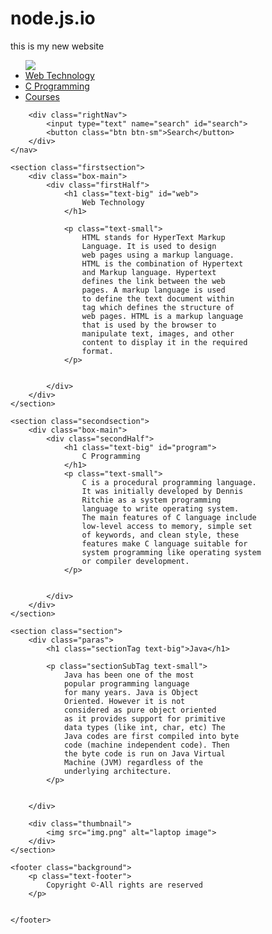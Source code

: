 # node.js.io
this is my new website 
<!DOCTYPE html>
 
<html>
 
<head>
    <title>
        Simple web Development Template
    </title>
</head>
 
<body>
    <nav class="navbar background">
        <ul class="nav-list">
            <div class="logo">
                <img src="logo.png">
            </div>
            <li><a href="#web">Web Technology</a></li>
            <li><a href="#program">C Programming</a></li>
            <li><a href="#course">Courses</a></li>
        </ul>
 
        <div class="rightNav">
            <input type="text" name="search" id="search">
            <button class="btn btn-sm">Search</button>
        </div>
    </nav>
 
    <section class="firstsection">
        <div class="box-main">
            <div class="firstHalf">
                <h1 class="text-big" id="web">
                    Web Technology
                </h1>
                 
                <p class="text-small">
                    HTML stands for HyperText Markup
                    Language. It is used to design
                    web pages using a markup language.
                    HTML is the combination of Hypertext
                    and Markup language. Hypertext
                    defines the link between the web
                    pages. A markup language is used
                    to define the text document within
                    tag which defines the structure of
                    web pages. HTML is a markup language
                    that is used by the browser to
                    manipulate text, images, and other
                    content to display it in the required
                    format.
                </p>
 
 
            </div>
        </div>
    </section>
 
    <section class="secondsection">
        <div class="box-main">
            <div class="secondHalf">
                <h1 class="text-big" id="program">
                    C Programming
                </h1>
                <p class="text-small">
                    C is a procedural programming language.
                    It was initially developed by Dennis
                    Ritchie as a system programming
                    language to write operating system.
                    The main features of C language include
                    low-level access to memory, simple set
                    of keywords, and clean style, these
                    features make C language suitable for
                    system programming like operating system
                    or compiler development.
                </p>
 
 
            </div>
        </div>
    </section>
 
    <section class="section">
        <div class="paras">
            <h1 class="sectionTag text-big">Java</h1>
 
            <p class="sectionSubTag text-small">
                Java has been one of the most
                popular programming language
                for many years. Java is Object
                Oriented. However it is not
                considered as pure object oriented
                as it provides support for primitive
                data types (like int, char, etc) The
                Java codes are first compiled into byte
                code (machine independent code). Then
                the byte code is run on Java Virtual
                Machine (JVM) regardless of the
                underlying architecture.
            </p>
 
 
        </div>
 
        <div class="thumbnail">
            <img src="img.png" alt="laptop image">
        </div>
    </section>
 
    <footer class="background">
        <p class="text-footer">
            Copyright ©-All rights are reserved
        </p>
 
 
    </footer>
</body>
 
</html> 
